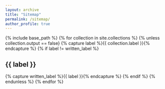 ```yaml
---
layout: archive
title: "Sitemap"
permalink: /sitemap/
author_profile: true
---
```


{% include base_path %}
{% for collection in site.collections %}
{% unless collection.output == false}
  {% capture label %}{{ collection.label }}{% endcapture %}
  {% if label != written_label %}
  <h2>{{ label }}</h2>
  {% capture written_label %}{{ label }}{% endcapture %}
  {% endif %}
{% endunless %}
{% endfor %}
